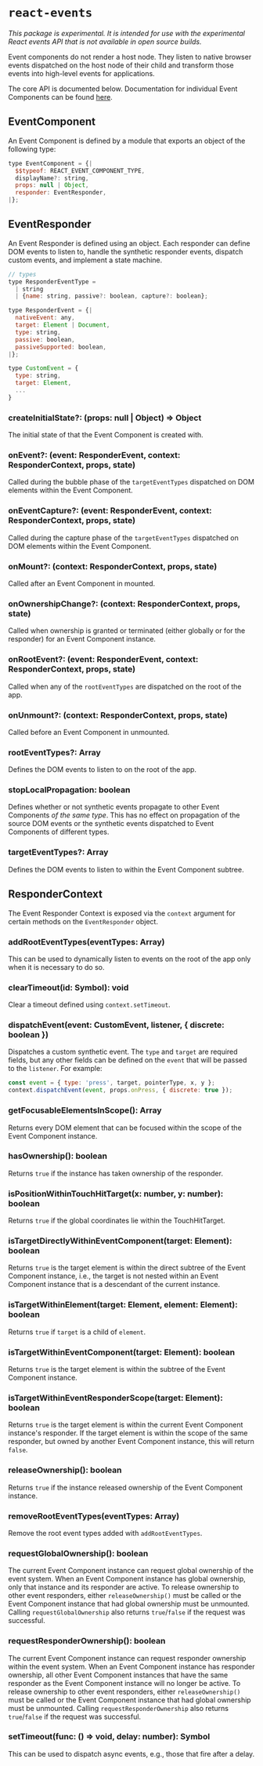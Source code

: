 # `react-events`

*This package is experimental. It is intended for use with the experimental React
events API that is not available in open source builds.*

Event components do not render a host node. They listen to native browser events
dispatched on the host node of their child and transform those events into
high-level events for applications.

The core API is documented below. Documentation for individual Event Components
can be found [here](./docs).

## EventComponent

An Event Component is defined by a module that exports an object of the
following type:

```js
type EventComponent = {|
  $$typeof: REACT_EVENT_COMPONENT_TYPE,
  displayName?: string,
  props: null | Object,
  responder: EventResponder,
|};
```

## EventResponder

An Event Responder is defined using an object. Each responder can define DOM
events to listen to, handle the synthetic responder events, dispatch custom
events, and implement a state machine.

```js
// types
type ResponderEventType =
  | string
  | {name: string, passive?: boolean, capture?: boolean};

type ResponderEvent = {|
  nativeEvent: any,
  target: Element | Document,
  type: string,
  passive: boolean,
  passiveSupported: boolean,
|};

type CustomEvent = {
  type: string,
  target: Element,
  ...
}
```

### createInitialState?: (props: null | Object) => Object

The initial state of that the Event Component is created with.

### onEvent?: (event: ResponderEvent, context: ResponderContext, props, state)

Called during the bubble phase of the `targetEventTypes` dispatched on DOM
elements within the Event Component.

### onEventCapture?: (event: ResponderEvent, context: ResponderContext, props, state)

Called during the capture phase of the `targetEventTypes` dispatched on DOM
elements within the Event Component.

### onMount?: (context: ResponderContext, props, state)

Called after an Event Component in mounted.

### onOwnershipChange?: (context: ResponderContext, props, state)

Called when ownership is granted or terminated (either globally or for the responder) for an Event Component instance.

### onRootEvent?: (event: ResponderEvent, context: ResponderContext, props, state)

Called when any of the `rootEventTypes` are dispatched on the root of the app.

### onUnmount?: (context: ResponderContext, props, state)

Called before an Event Component in unmounted.

### rootEventTypes?: Array<ResponderEventType>

Defines the DOM events to listen to on the root of the app.

### stopLocalPropagation: boolean

Defines whether or not synthetic events propagate to other Event Components *of
the same type*. This has no effect on propagation of the source DOM events or
the synthetic events dispatched to Event Components of different types.

### targetEventTypes?: Array<ResponderEventType>

Defines the DOM events to listen to within the Event Component subtree.


## ResponderContext

The Event Responder Context is exposed via the `context` argument for certain methods
on the `EventResponder` object.

### addRootEventTypes(eventTypes: Array<ResponderEventType>)

This can be used to dynamically listen to events on the root of the app only
when it is necessary to do so.

### clearTimeout(id: Symbol): void

Clear a timeout defined using `context.setTimeout`.

### dispatchEvent(event: CustomEvent, listener, { discrete: boolean })

Dispatches a custom synthetic event. The `type` and `target` are required
fields, but any other fields can be defined on the `event` that will be passed
to the `listener`. For example:

```js
const event = { type: 'press', target, pointerType, x, y };
context.dispatchEvent(event, props.onPress, { discrete: true });
```

### getFocusableElementsInScope(): Array<Element>

Returns every DOM element that can be focused within the scope of the Event
Component instance.

### hasOwnership(): boolean

Returns `true` if the instance has taken ownership of the responder.

### isPositionWithinTouchHitTarget(x: number, y: number): boolean

Returns `true` if the global coordinates lie within the TouchHitTarget.

### isTargetDirectlyWithinEventComponent(target: Element): boolean

Returns `true` is the target element is within the direct subtree of the Event Component instance, i.e., the target is not nested within an Event Component instance that is a descendant of the current instance.

### isTargetWithinElement(target: Element, element: Element): boolean

Returns `true` if `target` is a child of `element`.

### isTargetWithinEventComponent(target: Element): boolean

Returns `true` is the target element is within the subtree of the Event Component instance.

### isTargetWithinEventResponderScope(target: Element): boolean

Returns `true` is the target element is within the current Event Component instance's responder. If the target element
is within the scope of the same responder, but owned by another Event Component instance, this will return `false`.

### releaseOwnership(): boolean

Returns `true` if the instance released ownership of the Event Component instance.

### removeRootEventTypes(eventTypes: Array<ResponderEventType>)

Remove the root event types added with `addRootEventTypes`.

### requestGlobalOwnership(): boolean

The current Event Component instance can request global ownership of the event system. When an Event Component instance
has global ownership, only that instance and its responder are active. To release ownership to other event responders,
either `releaseOwnership()` must be called or the Event Component instance that had global ownership must be
unmounted. Calling `requestGlobalOwnership` also returns `true`/`false` if the request was successful.

### requestResponderOwnership(): boolean

The current Event Component instance can request responder ownership within the event system. When an Event Component
instance has responder ownership, all other Event Component instances that have the same responder as the Event Component
instance will no longer be active. To release ownership to other event responders, either `releaseOwnership()` must be
called or the Event Component instance that had global ownership must be unmounted. Calling `requestResponderOwnership`
also returns `true`/`false` if the request was successful.

### setTimeout(func: () => void, delay: number): Symbol

This can be used to dispatch async events, e.g., those that fire after a delay.
